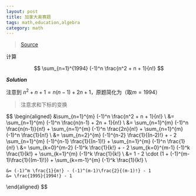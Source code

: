 ```yaml
---
layout: post
title: 加拿大奥赛题
tags: math,education,algebra
category: math
---
```


> [Source](https://www.bilibili.com/video/BV1WZS1YvEt8?spm_id_from=333.788.recommend_more_video.2&vd_source=2c3b1cf87d67c244536d57d4d5b68285)

计算

$$
    \sum_{n=1}^{1994} (-1)^n \frac{n^2 + n + 1}{n!}
$$

***Solution***

注意到 $n^2 +n + 1 = n(n-1) + 2n + 1$，原题简化为（取$m = 1994$）

> 注意求和下标的变换

$$
\begin{aligned}
    &\sum_{n=1}^{m} (-1)^n \frac{n^2 + n + 1}{n!} \\
    &= \sum_{n=1}^{m} (-1)^n \frac{n(n-1) + 2n + 1}{n!} \\
    &= 
        \sum_{n=1}^{m} (-1)^n \frac{n(n-1)}{n!} + 
        \sum_{n=1}^{m} (-1)^n \frac{2n}{n!} + 
        \sum_{n=1}^{m} (-1)^n \frac{1}{n!} \\
    &= 
        \sum_{n=2}^{m} (-1)^{n-2} \frac{1}{(n-2)!} + 
        - 2 \sum_{n=1}^{m} (-1)^{n-1} \frac{1}{(n-1)!} + 
        \sum_{n=1}^{m} (-1)^n \frac{1}{n!} \\
    &= 
        \sum_{k=0}^{m-2} (-1)^k \frac{1}{k!} + 
        - 2 \sum_{k=0}^{m-1} (-1)^k \frac{1}{k!} + 
        \sum_{k=1}^{m} (-1)^k \frac{1}{k!} \\
    &= 
        1 - 2 \cdot (1 + (-1)^(m-1)\frac{1}{(m-1)!})
        + \sum_{k=m-1}^{m} (-1)^k \frac{1}{k!} \\
    
    &= (-1)^m \frac{1}{m!} - (-1)^(m-1)\frac{2}{(m-1)!} - 1
    &= \frac{1995}{1994!} - 1
\end{aligned}
$$